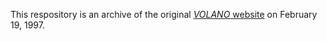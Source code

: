 This respository is an archive of the original [*VOLANO* website](https://jgneff.github.io/www-volano-origin/) on February 19, 1997.
